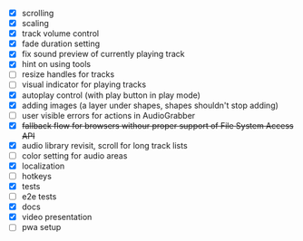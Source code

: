 - [x] scrolling
- [x] scaling
- [x] track volume control
- [x] fade duration setting
- [x] fix sound preview of currently playing track
- [x] hint on using tools
- [ ] resize handles for tracks
- [ ] visual indicator for playing tracks
- [x] autoplay control (with play button in play mode)
- [x] adding images (a layer under shapes, shapes shouldn't stop adding)
- [ ] user visible errors for actions in AudioGrabber
- [x] ~~fallback flow for browsers withour proper support of File System Access API~~
- [x] audio library revisit, scroll for long track lists
- [ ] color setting for audio areas
- [x] localization
- [ ] hotkeys
- [x] tests
- [ ] e2e tests
- [x] docs
- [x] video presentation
- [ ] pwa setup
